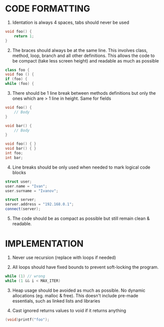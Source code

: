 
# CODE FORMATTING

1. Identation is always 4 spaces, tabs should never be used

```C++
void foo() {
    return 1;
}
```

2. The braces should always be at the same line. This involves class, method, loop, branch and all other definitions. This allows the code to be compact (take less screen height) and readable as much as possible

```C++
class foo {
void foo () {
if (foo) {
while (foo) {
```

3. There should be 1 line break between methods definitions but only the ones which are > 1 line in height. Same for fields

```C++
void foo() {
    // Body
}

void bar() { 
    // Body
}

void foo() { }
void bar() { }
int foo;
int bar;
```

4. Line breaks should be only used when needed to mark logical code blocks

```C++
struct user;
user.name = "Ivan";
user.surname = "Ivanov";

struct server;
server.address = "192.168.0.1";
connect(server);
```

5. The code should be as compact as possible but still remain clean & readable.

# IMPLEMENTATION

1. Never use recursion (replace with loops if needed)

2. All loops should have fixed bounds to prevent soft-locking the program.

```C++
while (1) // wrong
while (1 && i < MAX_ITER)
```

3. Heap usage should be avoided as much as possible. No dynamic allocations (eg. malloc & free). This doesn't include pre-made essentials, such as linked lists and libraries

4. Cast ignored returns values to void if it returns anything

```C++
(void)printf("foo");
```
